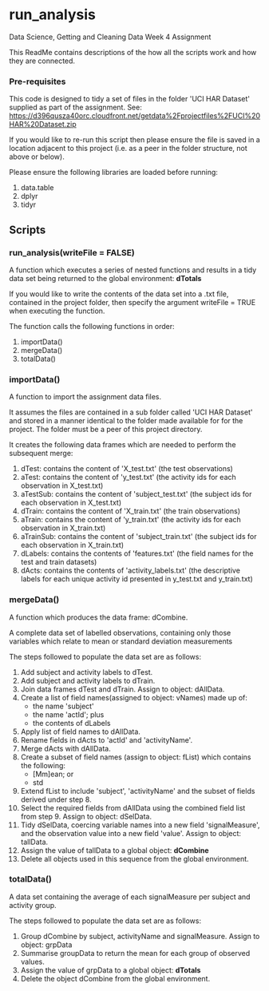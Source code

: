 # run_analysis
Data Science, Getting and Cleaning Data Week 4 Assignment

This ReadMe contains descriptions of the how all the scripts work and how they are connected.

### Pre-requisites
This code is designed to tidy a set of files in the folder 'UCI HAR Dataset' supplied as part of the assignment.
See: <https://d396qusza40orc.cloudfront.net/getdata%2Fprojectfiles%2FUCI%20HAR%20Dataset.zip>

If you would like to re-run this script then please ensure the file is saved in a location adjacent to this project (i.e. as a peer in the folder structure, not above or below).

Please ensure the following libraries are loaded before running:
1. data.table
2. dplyr
3. tidyr

## Scripts

### run_analysis(writeFile = FALSE)
A function which executes a series of nested functions and results in a tidy data set being returned to the global environment: **dTotals**

If you would like to write the contents of the data set into a .txt file, contained in the project folder, then specify the argument writeFile = TRUE when executing the function. 

The function calls the following functions in order:
1. importData()
2. mergeData()
3. totalData()

### importData()
A function to import the assignment data files.

It assumes the files are contained in a sub folder called 'UCI HAR Dataset' and stored in a manner identical to the folder made available for for the project.  The folder must be a peer of this project directory.

It creates the following data frames which are needed to perform the subsequent merge:
1. dTest: contains the content of 'X_test.txt' (the test observations)
2. aTest: contains the content of 'y_test.txt' (the activity ids for each observation in X_test.txt) 
3. aTestSub: contains the content of 'subject_test.txt' (the subject ids for each observation in X_test.txt)
4. dTrain: contains the content of 'X_train.txt' (the train observations)
5. aTrain: contains the content of 'y_train.txt' (the activity ids for each observation in X_train.txt) 
6. aTrainSub: contains the content of 'subject_train.txt' (the subject ids for each observation in X_train.txt)
7. dLabels: contains the contents of 'features.txt' (the field names for the test and train datasets)
8. dActs: contains the contents of 'activity_labels.txt' (the descriptive labels for each unique activity id presented in y_test.txt and y_train.txt)

### mergeData()
A function which produces the data frame: dCombine.

A complete data set of labelled observations, containing only those variables which relate to mean or standard deviation measurements

The steps followed to populate the data set are as follows:

1. Add subject and activity labels to dTest.
2. Add subject and activity labels to dTrain.
3. Join data frames dTest and dTrain. Assign to object: dAllData.
4. Create a list of field names(assigned to object: vNames) made up of:
    + the name 'subject'
    + the name 'actId'; plus
    + the contents of dLabels
5. Apply list of field names to dAllData.
6. Rename fields in dActs to 'actId' and 'activityName'.
7. Merge dActs with dAllData.
8. Create a subset of field names (assign to object: fList) which contains the following:
    + [Mm]ean; or
    + std
9. Extend fList to include 'subject', 'activityName' and the subset of fields derived under step 8.
10. Select the required fields from dAllData using the combined field list from step 9.  Assign to object: dSelData.
11. Tidy dSelData, coercing variable names into a new field 'signalMeasure', and the observation value into a new field 'value'.  Assign to object: tallData.
12. Assign the value of tallData to a global object: **dCombine**
13. Delete all objects used in this sequence from the global environment.

### totalData()
A data set containing the average of each signalMeasure per subject and activity group.

The steps followed to populate the data set are as follows:
1. Group dCombine by subject, activityName and signalMeasure.  Assign to object: grpData
2. Summarise groupData to return the mean for each group of observed values.
3. Assign the value of grpData to a global object: **dTotals**
4. Delete the object dCombine from the global environment.